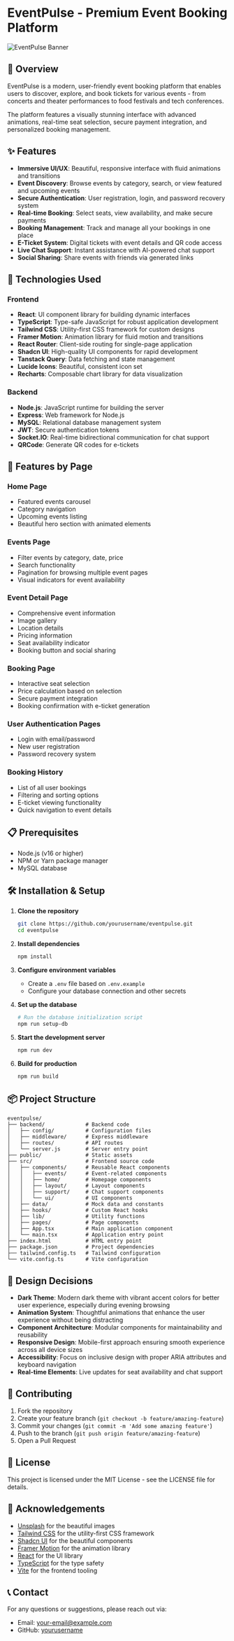 
# EventPulse - Premium Event Booking Platform

![EventPulse Banner](https://images.unsplash.com/photo-1470229722913-7c0e2dbbafd3?ixlib=rb-4.0.3&ixid=M3wxMjA3fDB8MHxwaG90by1wYWdlfHx8fGVufDB8fHx8fA%3D%3D&auto=format&fit=crop&w=1470&q=80)

## 🌟 Overview

EventPulse is a modern, user-friendly event booking platform that enables users to discover, explore, and book tickets for various events - from concerts and theater performances to food festivals and tech conferences.

The platform features a visually stunning interface with advanced animations, real-time seat selection, secure payment integration, and personalized booking management.

## ✨ Features

- **Immersive UI/UX**: Beautiful, responsive interface with fluid animations and transitions
- **Event Discovery**: Browse events by category, search, or view featured and upcoming events
- **Secure Authentication**: User registration, login, and password recovery system
- **Real-time Booking**: Select seats, view availability, and make secure payments
- **Booking Management**: Track and manage all your bookings in one place
- **E-Ticket System**: Digital tickets with event details and QR code access
- **Live Chat Support**: Instant assistance with AI-powered chat support
- **Social Sharing**: Share events with friends via generated links

## 🚀 Technologies Used

### Frontend
- **React**: UI component library for building dynamic interfaces
- **TypeScript**: Type-safe JavaScript for robust application development
- **Tailwind CSS**: Utility-first CSS framework for custom designs
- **Framer Motion**: Animation library for fluid motion and transitions
- **React Router**: Client-side routing for single-page application
- **Shadcn UI**: High-quality UI components for rapid development
- **Tanstack Query**: Data fetching and state management
- **Lucide Icons**: Beautiful, consistent icon set
- **Recharts**: Composable chart library for data visualization

### Backend
- **Node.js**: JavaScript runtime for building the server
- **Express**: Web framework for Node.js
- **MySQL**: Relational database management system
- **JWT**: Secure authentication tokens
- **Socket.IO**: Real-time bidirectional communication for chat support
- **QRCode**: Generate QR codes for e-tickets

## 📱 Features by Page

### Home Page
- Featured events carousel
- Category navigation
- Upcoming events listing
- Beautiful hero section with animated elements

### Events Page
- Filter events by category, date, price
- Search functionality
- Pagination for browsing multiple event pages
- Visual indicators for event availability

### Event Detail Page
- Comprehensive event information
- Image gallery
- Location details
- Pricing information
- Seat availability indicator
- Booking button and social sharing

### Booking Page
- Interactive seat selection
- Price calculation based on selection
- Secure payment integration
- Booking confirmation with e-ticket generation

### User Authentication Pages
- Login with email/password
- New user registration
- Password recovery system

### Booking History
- List of all user bookings
- Filtering and sorting options
- E-ticket viewing functionality
- Quick navigation to event details

## 📋 Prerequisites

- Node.js (v16 or higher)
- NPM or Yarn package manager
- MySQL database

## 🛠️ Installation & Setup

1. **Clone the repository**
   ```bash
   git clone https://github.com/yourusername/eventpulse.git
   cd eventpulse
   ```

2. **Install dependencies**
   ```bash
   npm install
   ```

3. **Configure environment variables**
   - Create a `.env` file based on `.env.example`
   - Configure your database connection and other secrets

4. **Set up the database**
   ```bash
   # Run the database initialization script
   npm run setup-db
   ```

5. **Start the development server**
   ```bash
   npm run dev
   ```

6. **Build for production**
   ```bash
   npm run build
   ```

## 📦 Project Structure

```
eventpulse/
├── backend/             # Backend code
│   ├── config/          # Configuration files
│   ├── middleware/      # Express middleware
│   ├── routes/          # API routes
│   └── server.js        # Server entry point
├── public/              # Static assets
├── src/                 # Frontend source code
│   ├── components/      # Reusable React components
│   │   ├── events/      # Event-related components
│   │   ├── home/        # Homepage components
│   │   ├── layout/      # Layout components
│   │   ├── support/     # Chat support components
│   │   └── ui/          # UI components
│   ├── data/            # Mock data and constants
│   ├── hooks/           # Custom React hooks
│   ├── lib/             # Utility functions
│   ├── pages/           # Page components
│   ├── App.tsx          # Main application component
│   └── main.tsx         # Application entry point
├── index.html           # HTML entry point
├── package.json         # Project dependencies
├── tailwind.config.ts   # Tailwind configuration
└── vite.config.ts       # Vite configuration
```

## 🧠 Design Decisions

- **Dark Theme**: Modern dark theme with vibrant accent colors for better user experience, especially during evening browsing
- **Animation System**: Thoughtful animations that enhance the user experience without being distracting
- **Component Architecture**: Modular components for maintainability and reusability
- **Responsive Design**: Mobile-first approach ensuring smooth experience across all device sizes
- **Accessibility**: Focus on inclusive design with proper ARIA attributes and keyboard navigation
- **Real-time Elements**: Live updates for seat availability and chat support

## 🤝 Contributing

1. Fork the repository
2. Create your feature branch (`git checkout -b feature/amazing-feature`)
3. Commit your changes (`git commit -m 'Add some amazing feature'`)
4. Push to the branch (`git push origin feature/amazing-feature`)
5. Open a Pull Request

## 📄 License

This project is licensed under the MIT License - see the LICENSE file for details.

## 👏 Acknowledgements

- [Unsplash](https://unsplash.com/) for the beautiful images
- [Tailwind CSS](https://tailwindcss.com/) for the utility-first CSS framework
- [Shadcn UI](https://ui.shadcn.com/) for the beautiful components
- [Framer Motion](https://www.framer.com/motion/) for the animation library
- [React](https://reactjs.org/) for the UI library
- [TypeScript](https://www.typescriptlang.org/) for the type safety
- [Vite](https://vitejs.dev/) for the frontend tooling

## 📞 Contact

For any questions or suggestions, please reach out via:
- Email: [your-email@example.com](mailto:your-email@example.com)
- GitHub: [yourusername](https://github.com/yourusername)
